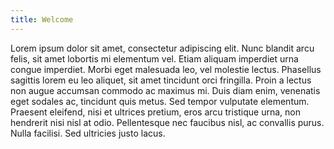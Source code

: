 ```yaml
---
title: Welcome
---
```


Lorem ipsum dolor sit amet, consectetur adipiscing elit. Nunc blandit arcu felis, sit amet lobortis mi elementum vel. Etiam aliquam imperdiet urna congue imperdiet. Morbi eget malesuada leo, vel molestie lectus. Phasellus sagittis lorem eu leo aliquet, sit amet tincidunt orci fringilla. Proin a lectus non augue accumsan commodo ac maximus mi. Duis diam enim, venenatis eget sodales ac, tincidunt quis metus. Sed tempor vulputate elementum. Praesent eleifend, nisi et ultrices pretium, eros arcu tristique urna, non hendrerit nisi nisl at odio. Pellentesque nec faucibus nisl, ac convallis purus. Nulla facilisi. Sed ultricies justo lacus.